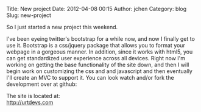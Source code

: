 Title: New project
Date: 2012-04-08 00:15
Author: jchen
Category: blog
Slug: new-project

So I just started a new project this weekend.

I've been eyeing twitter's bootstrap for a while now, and now I finally
get to use it. Bootstrap is a css/jquery package that allows you to
format your webpage in a gorgeous manner. In addition, since it works
with html5, you can get standardized user experience across all devices.
Right now I'm working on getting the base functionality of the site
down, and then I will begin work on customizing the css and and
javascript and then eventually I'll create an MVC to support it. You can
look watch and/or fork the development over at github:

The site is located at:  
<http://urtdevs.com>
